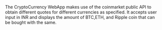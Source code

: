 The CryptoCurrency WebApp makes use of the coinmarket public API to obtain different quotes for different currencies as specified. It accepts user input in INR and displays the amount of BTC,ETH, and Ripple coin that can be bought with the same.
